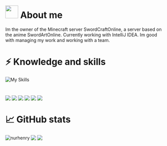 
# <img height="40" src="https://raw.githubusercontent.com/innng/innng/master/assets/kyubey.gif"/> About me
Im the owner of the Minecraft server SwordCraftOnline, a server based on the anime SwordArtOnline. Currently working with IntelliJ IDEA. Im good with managing my work and working with a team.

<p align="center">

# ⚡ Knowledge and skills
  
![My Skills](https://skills.thijs.gg/icons?i=java,html,css,mysql,js,py&theme=dark)
  
#
  <img align="center" src="https://img.shields.io/badge/Java-Good-green" /> <img align="center" src="https://img.shields.io/badge/HTML-Good-green" /> <img align="center" src="https://img.shields.io/badge/CSS-Good-green" /> <img align="center" src="https://img.shields.io/badge/MySQL-Good-green" /> <img align="center" src="https://img.shields.io/badge/JavaScript-Basics-yellow" /> <img align="center" src="https://img.shields.io/badge/Python-Basics-yellow" />
  
  # 
  
# 📈 GitHub stats

<img align="center" src="https://github-readme-stats.vercel.app/api?username=nurhenry&theme=midnight-purple&show_icons=true&locale=en" alt="nurhenry" />
<img align="center" src="https://github-readme-stats.vercel.app/api/pin/?username=NurHenry&repo=Webseite&theme=midnight-purple" />
<img align="center" src="https://github-readme-stats.vercel.app/api/top-langs/?username=NurHenry&theme=midnight-purple" />
<!-- <p><img  src="https://github-readme-stats.vercel.app/api/top-langs?username=nurhenry&theme=jolly&show_icons=true&locale=en&layout=compact" alt="nurhenry" /></p><br /> -->
<!-- <p><img align="center" src="https://github-readme-streak-stats.herokuapp.com/?user=nurhenry&" alt="nurhenry" /></p> -->
